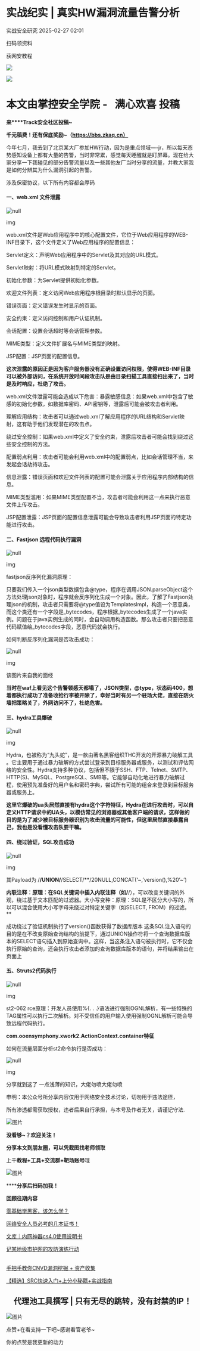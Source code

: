 #  实战纪实 | 真实HW漏洞流量告警分析   
 实战安全研究   2025-02-27 02:01  
  
扫码领资料  
  
获网安教程  
  
![](https://mmbiz.qpic.cn/sz_mmbiz_png/BwqHlJ29vcrpvQG1VKMy1AQ1oVvUSeZYhLRYCeiaa3KSFkibg5xRjLlkwfIe7loMVfGuINInDQTVa4BibicW0iaTsKw/640?wx_fmt=other&from=appmsg&wxfrom=5&wx_lazy=1&wx_co=1&tp=webp "")  
  
  
![](https://mmbiz.qpic.cn/mmbiz_png/b96CibCt70iaaJcib7FH02wTKvoHALAMw4fchVnBLMw4kTQ7B9oUy0RGfiacu34QEZgDpfia0sVmWrHcDZCV1Na5wDQ/640?wx_fmt=other&wxfrom=5&wx_lazy=1&wx_co=1&tp=webp "")  
  
  
# 本文由掌控安全学院 -   满心欢喜 投稿  
  
**来****Track安全社区投稿~**  
  
**千元稿费！还有保底奖励~（https://bbs.zkaq.cn）**  
  
今年七月，我去到了北京某大厂参加HW行动，因为是重点领域—-jr，所以每天态势感知设备上都有大量的告警，当时非常累，感觉每天睡醒就是盯屏幕。现在给大家分享一下我碰见的部分告警流量以及一些其他友厂当时分享的流量，并教大家我是如何分辨其为什么漏洞引起的告警。  
  
涉及保密协议，以下所有内容都会厚码  
#### 一、web.xml 文件泄露  
  
![](https://mmbiz.qpic.cn/sz_mmbiz_png/BwqHlJ29vcrGOicrNPkrd9dyZ1OQcDWlZlZE4QwRGibfOJgDu3ACr8fAfbqjqjftmOa9iabygvseUI2fv8aicb5Bvw/640?wx_fmt=png&from=appmsg "null")  
  
img  
  
web.xml文件是Web应用程序中的核心配置文件，它位于Web应用程序的WEB-INF目录下，这个文件定义了Web应用程序的配置信息：  
  
Servlet定义：声明Web应用程序中的Servlet及其对应的URL模式。  
  
Servlet映射：将URL模式映射到特定的Servlet。  
  
初始化参数：为Servlet提供初始化参数。  
  
欢迎文件列表：定义访问Web应用程序根目录时默认显示的页面。  
  
错误页面：定义错误发生时显示的页面。  
  
安全约束：定义访问控制和用户认证机制。  
  
会话配置：设置会话超时等会话管理参数。  
  
MIME类型：定义文件扩展名与MIME类型的映射。  
  
JSP配置：JSP页面的配置信息。  
  
**这次泄露的原因正是因为客户服务器没有正确设置访问权限，使得WEB-INF目录可以被外部访问，在系统开放时间段攻击队是由目录扫描工具直接扫出来了，当时是及时响应，杜绝了攻击。**  
  
web.xml文件泄露可能会造成以下危害：暴露敏感信息：如果web.xml中包含了敏感的初始化参数，如数据库密码、API密钥等，泄露后可能会被攻击者利用。  
  
理解应用结构：攻击者可以通过web.xml了解应用程序的URL结构和Servlet映射，这有助于他们发现潜在的攻击点。  
  
绕过安全控制：如果web.xml中定义了安全约束，泄露后攻击者可能会找到绕过这些安全控制的方法。  
  
配置弱点利用：攻击者可能会利用web.xml中的配置弱点，比如会话管理不当，来发起会话劫持攻击。  
  
信息泄露：错误页面和欢迎文件列表的配置可能会泄露关于应用程序内部结构的信息。  
  
MIME类型滥用：如果MIME类型配置不当，攻击者可能会利用这一点来执行恶意文件上传攻击。  
  
JSP配置泄露：JSP页面的配置信息泄露可能会导致攻击者利用JSP页面的特定功能进行攻击。  
#### 二、Fastjson 远程代码执行漏洞  
  
![](https://mmbiz.qpic.cn/sz_mmbiz_png/BwqHlJ29vcrGOicrNPkrd9dyZ1OQcDWlZXv7K35upL4SNgubpx6WZBSZRpK8SJkb9mB1WYvOXxQZ6MmkCSd7reA/640?wx_fmt=png&from=appmsg "null")  
  
img  
  
fastjson反序列化漏洞原理：  
  
只要我们传入一个json类型数据包含@type，程序在调用JSON.parseObject这个方法处理json对象时，程序就会反序列化生成一个对象。因此，了解了Fastjson处理json的机制，攻击者只需要将@type值设为Templateslmpl，构造一个恶意类，而这个类还有一个字段是_bytecodes，程序根据_bytecodes生成了一个java实例。问题在于java实例生成的同时，会自动调用构造函数。那么攻击者只要把恶意代码赋值给_bytecodes字段，恶意代码就会执行。  
  
如何判断反序列化漏洞是否攻击成功：  
  
![](https://mmbiz.qpic.cn/sz_mmbiz_png/BwqHlJ29vcrGOicrNPkrd9dyZ1OQcDWlZErAQChRib8VCrQreuLJLr0mUZcKaTicXsI8FNmyLKVgwndIUXcyfu3Gg/640?wx_fmt=png&from=appmsg "null")  
  
img  
  
该图片来自我的面经  
  
**当时在waf上看见这个告警顿感天都塌了，JSON类型，@type，状态码400，想着都执行成功了准备收拾行李被开除了，幸好当时有另一个驻场大佬，直接在防火墙把策略关了，外网访问不了，杜绝危害。**  
#### 三、hydra工具爆破  
  
![](https://mmbiz.qpic.cn/sz_mmbiz_png/BwqHlJ29vcrGOicrNPkrd9dyZ1OQcDWlZpiaZrMFnJdIGNQQIrRXS1KpXMNjibtxibatd4swuPVJ2nhb10MQyrQnTA/640?wx_fmt=png&from=appmsg "null")  
  
img  
  
Hydra，也被称为“九头蛇”，是一款由著名黑客组织THC开发的开源暴力破解工具 。它主要用于通过暴力破解的方式尝试登录到目标服务器或服务，以测试和评估网络的安全性。Hydra支持多种协议，包括但不限于SSH、FTP、Telnet、SMTP、HTTP(S)、MySQL、PostgreSQL、SMB等。它能够自动化地进行暴力破解过程，使用预先准备好的用户名和密码字典，尝试所有可能的组合来登录到目标服务器或服务上。  
  
**这里它爆破的ua头居然直接有hydra这个字符特征，Hydra在进行攻击时，可以自定义HTTP请求中的UA头，以模仿常见的浏览器或其他客户端的请求，这样做的目的是为了减少被目标服务器识别为攻击流量的可能性，但这里居然直接暴露自己，我也是没看懂攻击队要干嘛。**  
#### 四、绕过验证，SQL攻击成功  
  
![](https://mmbiz.qpic.cn/sz_mmbiz_png/BwqHlJ29vcrGOicrNPkrd9dyZ1OQcDWlZjruFAPpjFJ3NuvOkDiaLH2pfdKLXdIHe4r0yECRbVgG28JQXr5S4THw/640?wx_fmt=png&from=appmsg "null")  
  
img  
  
其Payload为 /**/UNION/**/SELECT/**/20NULL,CONCAT(‘~,’version(),%20’~’)  
  
**内联注释：原理：在SQL关键词中插入内联注释（如/**/），可以改变关键词的外观，绕过基于文本匹配的过滤器。大小写变种：原理：SQL是不区分大小写的，所以可以混合使用大小写字母来绕过对特定关键字（如SELECT, FROM）的过滤。**  
  
成功绕过了验证机制执行了version()函数获得了数据库版本 这条SQL注入语句的目的是在不改变原始查询结构的前提下，通过UNION操作符将一个查询数据库版本的SELECT语句插入到原始查询中。这样，当这条注入语句被执行时，它不仅会执行原始的查询，还会执行攻击者添加的查询数据库版本的语句，并将结果输出在页面上  
#### 五、Struts2代码执行  
  
![](https://mmbiz.qpic.cn/sz_mmbiz_png/BwqHlJ29vcrGOicrNPkrd9dyZ1OQcDWlZ89SwbVib154hnoMJt77JkA0ic8be13ibz9yXEiaxRdX7PAJ52C8mjtW7cA/640?wx_fmt=png&from=appmsg "null")  
  
img  
  
st2-062 rce原理：开发人员使用%{. . .}语法进行强制OGNL解析，有一些特殊的TAG属性可以执行二次解析。对不受信任的用户输入使用强制OGNL解析可能会导致远程代码执行。  
  
**com.ooensymphony.xwork2.ActionContext.container特征**  
  
如何在流量层面分析st2命令执行是否成功：  
  
![](https://mmbiz.qpic.cn/sz_mmbiz_png/BwqHlJ29vcrGOicrNPkrd9dyZ1OQcDWlZHs1RbqAd6gjibfxFw7jlibAb3ZDMOtH5qESur9ekkPA2EsWsZEDf3GXQ/640?wx_fmt=png&from=appmsg "null")  
  
img  
  
分享就到这了 一点浅薄的知识，大佬勿喷大佬勿喷  
  
  
申明：本公众号所分享内容仅用于网络安全技术讨论，切勿用于违法途径，  
  
所有渗透都需获取授权，违者后果自行承担，与本号及作者无关，请谨记守法.  
  
![图片](https://mmbiz.qpic.cn/mmbiz_gif/BwqHlJ29vcqJvF3Qicdr3GR5xnNYic4wHWaCD3pqD9SSJ3YMhuahjm3anU6mlEJaepA8qOwm3C4GVIETQZT6uHGQ/640?wx_fmt=gif&wxfrom=5&wx_lazy=1&tp=webp "")  
  
**没看够~？欢迎关注！**  
  
  
  
**分享本文到朋友圈，可以凭截图找老师领取**  
  
上千**教程+工具+交流群+靶场账号**哦  
  
![图片](https://mmbiz.qpic.cn/sz_mmbiz_png/BwqHlJ29vcrpvQG1VKMy1AQ1oVvUSeZYhLRYCeiaa3KSFkibg5xRjLlkwfIe7loMVfGuINInDQTVa4BibicW0iaTsKw/640?wx_fmt=other&from=appmsg&wxfrom=5&wx_lazy=1&wx_co=1&tp=webp "")  
  
******分享后扫码加我！**  
  
  
**回顾往期内容**  
  
[零基础学黑客，该怎么学？](http://mp.weixin.qq.com/s?__biz=MzUyODkwNDIyMg==&mid=2247487576&idx=1&sn=3852f2221f6d1a492b94939f5f398034&chksm=fa686929cd1fe03fcb6d14a5a9d86c2ed750b3617bd55ad73134bd6d1397cc3ccf4a1b822bd4&scene=21#wechat_redirect)  
  
  
[网络安全人员必考的几本证书！](http://mp.weixin.qq.com/s?__biz=MzUyODkwNDIyMg==&mid=2247520349&idx=1&sn=41b1bcd357e4178ba478e164ae531626&chksm=fa6be92ccd1c603af2d9100348600db5ed5a2284e82fd2b370e00b1138731b3cac5f83a3a542&scene=21#wechat_redirect)  
  
  
[文库｜内网神器cs4.0使用说明书](http://mp.weixin.qq.com/s?__biz=MzUyODkwNDIyMg==&mid=2247519540&idx=1&sn=e8246a12895a32b4fc2909a0874faac2&chksm=fa6bf445cd1c7d53a207200289fe15a8518cd1eb0cc18535222ea01ac51c3e22706f63f20251&scene=21#wechat_redirect)  
  
  
[记某地级市护网的攻防演练行动](https://mp.weixin.qq.com/s?__biz=MzUyODkwNDIyMg==&mid=2247543747&idx=1&sn=c7745ecb8b33401ae317c295bed41cc8&token=74838194&lang=zh_CN&scene=21#wechat_redirect)  
  
  
[](https://mp.weixin.qq.com/s?__biz=MzUyODkwNDIyMg==&mid=2247542576&idx=1&sn=d9f419d7a632390d52591ec0a5f4ba01&scene=21#wechat_redirect)  
[手把手教你CNVD漏洞挖掘 + 资产收集](https://mp.weixin.qq.com/s?__biz=MzUyODkwNDIyMg==&mid=2247542576&idx=1&sn=d9f419d7a632390d52591ec0a5f4ba01&token=74838194&lang=zh_CN&scene=21#wechat_redirect)  
  
  
[【精选】SRC快速入门+上分小秘籍+实战指南](http://mp.weixin.qq.com/s?__biz=MzUyODkwNDIyMg==&mid=2247512593&idx=1&sn=24c8e51745added4f81aa1e337fc8a1a&chksm=fa6bcb60cd1c4276d9d21ebaa7cb4c0c8c562e54fe8742c87e62343c00a1283c9eb3ea1c67dc&scene=21#wechat_redirect)  
  
##     代理池工具撰写 | 只有无尽的跳转，没有封禁的IP！  
  
![图片](https://mmbiz.qpic.cn/mmbiz_gif/BwqHlJ29vcqJvF3Qicdr3GR5xnNYic4wHWaCD3pqD9SSJ3YMhuahjm3anU6mlEJaepA8qOwm3C4GVIETQZT6uHGQ/640?wx_fmt=gif&wxfrom=5&wx_lazy=1&tp=webp "")  
  
点赞+在看支持一下吧~感谢看官老爷~   
  
你的点赞是我更新的动力  
  
  
  
